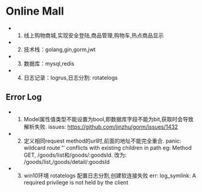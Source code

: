 # Online Mall
* 1. 线上购物商城,实现安全登陆,商品管理,购物车,热点商品显示
* 2. 技术栈：golang,gin,gorm,jwt
* 3. 数据库：mysql,redis
* 4. 日志记录：logrus,日志分割: rotatelogs



## Error Log
* 1. Model属性值类型不能设置为bool,即数据库字段不能为bit,获取时会导致解析失败. 
     issues: https://github.com/jinzhu/gorm/issues/1432
* 2. 定义相同request method的url时,前面的地址不能完全重合. 
     panic: wildcard route '' conflicts with existing children in path
     eg: Method GET, /goods/list和/goods/:goodsId. 改为: /goods/list,/goods/detail/:goodsId
* 3. win10环境 rotatelogs 配置日志分割,创建软连接失败
     err: log_symlink: A required privilege is not held by the client
